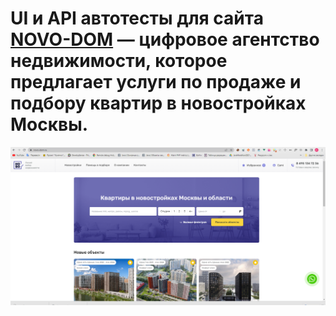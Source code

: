# UI и API автотесты для сайта [NOVO-DOM](https://novo-dom.ru/) — цифровое агентство недвижимости, которое предлагает услуги по продаже и подбору квартир в новостройках Москвы. 
<img alt="GIPHY" src="design/pictures/novo.png">
